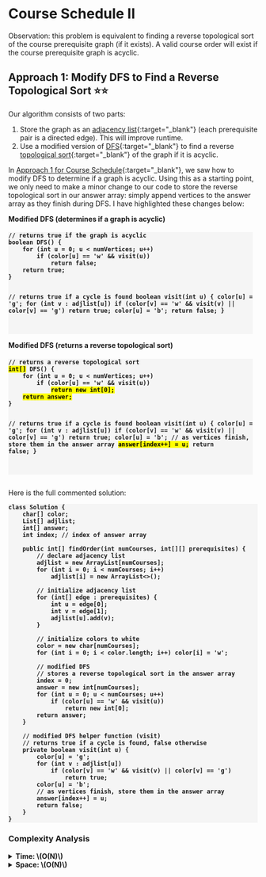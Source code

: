 <!-- MathJax -->
<script src="https://polyfill.io/v3/polyfill.min.js?features=es6"></script>
<script id="MathJax-script" async src="https://cdn.jsdelivr.net/npm/mathjax@3/es5/tex-mml-chtml.js"></script>

<!-- Google Prettify -->
<script src="https://cdn.jsdelivr.net/gh/google/code-prettify@master/loader/run_prettify.js"></script>

<!------------------------------------------------------------------------------------------------------------------------------------->

# Course Schedule II

Observation: this problem is equivalent to finding a reverse topological sort of the course prerequisite graph (if it exists). A valid course order will exist if the course prerequisite graph is acyclic.

<!------------------------------------------------------------------------------------------------------------------------------------->

## Approach 1: Modify DFS to Find a Reverse Topological Sort ⭐⭐
Our algorithm consists of two parts:
1. Store the graph as an [adjacency list](){:target="_blank"} (each prerequisite pair is a directed edge). This will improve runtime.
2. Use a modified version of [DFS](){:target="_blank"} to find a reverse [topological sort](){:target="_blank"} of the graph if it is acyclic.

In [Approach 1 for Course Schedule](../0207_Course-Schedule/Explanation.md){:target="_blank"}, we saw how to modify DFS to determine if a graph is acyclic. Using this as a starting point, we only need to make a minor change to our code to store the reverse topological sort in our answer array: simply append vertices to the  answer array as they finish during DFS. I have highlighted these changes below:

<div style="display:inline-block">
<h4 style="margin-top:0">Modified DFS (determines if a graph is acyclic)</h4>
<pre style="background-color:whitesmoke"><code class="prettyprint" style="font-weight:bold">// returns true if the graph is acyclic
boolean DFS() {
    for (int u = 0; u < numVertices; u++)
        if (color[u] == 'w' && visit(u))
            return false;
    return true;
}

// returns true if a cycle is found
boolean visit(int u) {
    color[u] = 'g';
    for (int v : adjlist[u])
        if (color[v] == 'w' && visit(v) || color[v] == 'g')
            return true;
    color[u] = 'b';
    return false;
}



</code></pre>
</div>

<div style="display:inline-block">
<h4 style="margin-top:0">Modified DFS (returns a reverse topological sort)</h4>
<pre style="background-color:whitesmoke"><code class="prettyprint" style="font-weight:bold">// returns a reverse topological sort
<mark>int[]</mark> DFS() {
    for (int u = 0; u < numVertices; u++)
        if (color[u] == 'w' && visit(u))
            <mark>return new int[0];</mark>
    <mark>return answer;</mark>
}

// returns true if a cycle is found
boolean visit(int u) {
    color[u] = 'g';
    for (int v : adjlist[u])
        if (color[v] == 'w' && visit(v) || color[v] == 'g')
            return true;
    color[u] = 'b';
    // as vertices finish, store them in the answer array
    <mark>answer[index++] = u;</mark>
    return false;
}

</code></pre>
</div>

Here is the full commented solution:
<pre style="background-color:whitesmoke"><code class="prettyprint" style="font-weight:bold">class Solution {
    char[] color;
    List<Integer>[] adjlist;
    int[] answer;
    int index; // index of answer array
    
    public int[] findOrder(int numCourses, int[][] prerequisites) {
        // declare adjacency list
        adjlist = new ArrayList[numCourses];
        for (int i = 0; i < numCourses; i++)
            adjlist[i] = new ArrayList<>();
        
        // initialize adjacency list
        for (int[] edge : prerequisites) {
            int u = edge[0];
            int v = edge[1];
            adjlist[u].add(v);
        }

        // initialize colors to white
        color = new char[numCourses];
        for (int i = 0; i < color.length; i++) color[i] = 'w';
        
        // modified DFS
        // stores a reverse topological sort in the answer array
        index = 0;
        answer = new int[numCourses];
        for (int u = 0; u < numCourses; u++)
            if (color[u] == 'w' && visit(u))
                return new int[0];
        return answer;
    }
    
    // modified DFS helper function (visit)
    // returns true if a cycle is found, false otherwise
    private boolean visit(int u) {
        color[u] = 'g';
        for (int v : adjlist[u])
            if (color[v] == 'w' && visit(v) || color[v] == 'g')
                return true;
        color[u] = 'b';
        // as vertices finish, store them in the answer array
        answer[index++] = u;
        return false;
    }
}
</code></pre>

### Complexity Analysis

<details><summary><b>Time: \(O(N)\)</b></summary><div style="margin-left:1rem"><p>
  The <a href="" target="_blank">runtime of DFS</a> is \(O(|V|+|E|)\). In this case, the number of vertices (numCourses) is at most 
  \(2N\) (the worst case happens when every prerequisite pair contains two unique courses) and the number of edges (number of
  prerequisites) is \(N\). Therefore, the total runtime is \(O(2N+N)=O(N)\).
</p></div></details>

<details><summary><b>Space: \(O(N)\)</b></summary><div style="margin-left:1rem"><p>
  The <a href="" target="_blank">space required by an adjacency list</a> is \(O(|V|+|E|)\). As stated above, the number of vertices is
  at most \(2N\) and the number of edges is \(N\). In addition, the color and answer arrays have length \(N\) and recursive calls take 
  \(O(N)\) stack frames. Therefore, the total space required is \(O(N)\).
</p></div></details>

<!------------------------------------------------------------------------------------------------------------------------------------->
